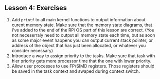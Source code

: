 ## Lesson 4: Exercises

1. Add `printf` to all main kernel functions to output information about curent memory state. Make sure that the memory state diagrams, that i've added to the end of the RPi OS part of this lesson are correct.  (You not neceserraly need to output all memory state each time, but as soon as some major event happens you can output current stack pointer, or address of the object that has just been allocated, or whatever you consider necessary) 
1. Introduce a way to assign priority to the tasks. Make sure that task with hier priority gets more processor time that the one with lower priority.
1. Allow user processes to use FP/SIMD registers. Those registers should be saved in the task context and swaped during context switch.
